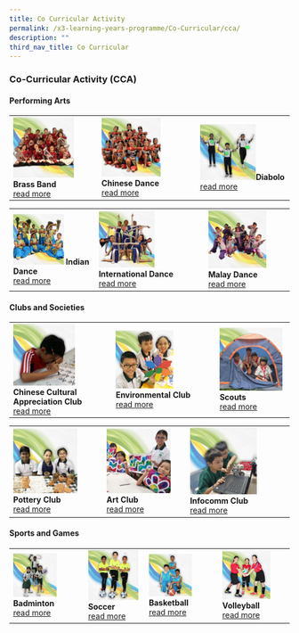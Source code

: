 ```yaml
---
title: Co Curricular Activity
permalink: /x3-learning-years-programme/Co-Curricular/cca/
description: ""
third_nav_title: Co Curricular
---
```

### Co-Curricular Activity (CCA)

#### Performing Arts

|  	|  	|  	|
|---	|---	|---	|
| <a href="web"><img style="width:75%" src="/images/cca1.png"></a> <b>Brass Band </b><br>[read more](link) 	| <a href="web"><img style="width:65%" src="/images/cca2.png"></a> <b>Chinese Dance </b><br>[read more](link)	|  <a href="web"><img style="width:65%" src="/images/cca3.png"></a><b>Diabolo </b><Br>[read more](link)	|

|  	|  	|  	|
|---	|---	|---	|
| <a href="web"><img style="width:65%" src="/images/cca4.png"></a> <b>Indian Dance </b><br>[read more](link) 	| <a href="web"><img style="width:55%" src="/images/cca5.png"></a> <b>International Dance </b><br>[read more](link)	|  <a href="web"><img style="width:75%" src="/images/cca6.png"></a><b>Malay Dance </b><Br>[read more](link)	|

#### Clubs and Societies

|  	|  	|  	|
|---	|---	|---	|
| <a href="web"><img style="width:65%" src="/images/cca7.png"></a> <b>Chinese Cultural Appreciation Club </b><br>[read more](link) 	| <a href="web"><img style="width:60%" src="/images/cca8.png"></a> <b>Environmental Club </b><br>[read more](link)	|  <a href="web"><img style="width:95%" src="/images/cca9.png"></a><b>Scouts </b><Br>[read more](link)	|

|  	|  	|  	|
|---	|---	|---	|
| <a href="web"><img style="width:75%" src="/images/cca10.png"></a> <b>Pottery Club </b><br>[read more](link) 	| <a href="web"><img style="width:85%" src="/images/cca11.png"></a> <b>Art Club </b><br>[read more](link)	|  <a href="web"><img style="width:70%" src="/images/cca12.png"></a><b>Infocomm Club </b><Br>[read more](link)	|

#### Sports and Games

|  	|  	|  	|  	|
|---	|---	|---	|---	|
| <a href="web"><img style="width:65%" src="/images/cca13.png"></a> <b>Badminton </b><br>[read more](link) 	| <a href="web"><img style="width:95%" src="/images/cca14.png"></a> <b>Soccer </b><br>[read more](link) 	| <a href="web"><img style="width:65%" src="/images/cca15.png"></a> <b>Basketball </b><br>[read more](link) 	| <a href="web"><img style="width:75%" src="/images/cca16.png"></a> <b>Volleyball </b><br>[read more](link) 	|